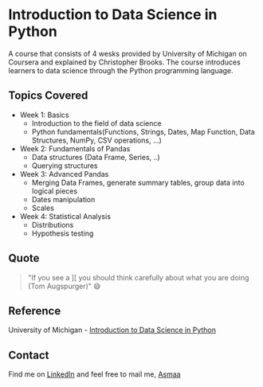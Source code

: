 # Introduction to Data Science in Python
A course that consists of 4 wesks provided by University of Michigan on Coursera and explained by Christopher Brooks. The course introduces learners to data science through the Python programming language. 

## Topics Covered
* Week 1: Basics
   * Introduction to the field of data science
   * Python fundamentals(Functions, Strings, Dates, Map Function, Data Structures, NumPy, CSV operations, ...)
* Week 2: Fundamentals of Pandas 
   * Data structures (Data Frame, Series, ..) 
   * Querying structures
* Week 3: Advanced Pandas
   * Merging Data Frames, generate summary tables, group data into logical pieces
   * Dates manipulation
   * Scales
* Week 4: Statistical Analysis
   * Distributions
   * Hypothesis testing

## Quote
> "If you see a ][ you should think carefully about what you are doing (Tom
Augspurger)"  :smile:

## Reference
University of Michigan - [Introduction to Data Science in Python](https://www.coursera.org/learn/python-data-analysis?specialization=data-science-python)

## Contact
Find me on [LinkedIn](https://www.linkedin.com/in/asmaa-mirkhan/) and feel free to mail me, [Asmaa](mailto:asmaamirkhan.am@gmail.com)


